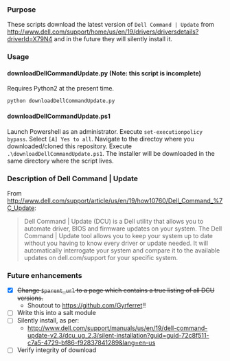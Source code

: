 ### Purpose

These scripts download the latest version of `Dell Command | Update` from http://www.dell.com/support/home/us/en/19/drivers/driversdetails?driverId=X79N4 and in the future they will silently install it.

### Usage

#### downloadDellCommandUpdate.py (Note: this script is incomplete)

Requires Python2 at the present time.

`python downloadDellCommandUpdate.py`

#### downloadDellCommandUpdate.ps1

Launch Powershell as an administrator.
Execute `set-executionpolicy bypass`. Select `[A] Yes to all`.
Navigate to the directoy where you downloaded/cloned this repository.
Execute `.\downloadDellCommandUpdate.ps1`. The installer will be downloaded in the same directory where the script lives.


### Description of Dell Command | Update

From http://www.dell.com/support/article/us/en/19/how10760/Dell_Command_%7C_Update:

> Dell Command | Update (DCU) is a Dell utility that allows you to automate driver, BIOS and firmware updates on your system. The Dell Command | Update tool allows you to keep your system up to date without you having to know every driver or update needed. It will automatically interrogate your system and compare it to the available updates on dell.com/support for your specific system.


### Future enhancements
- [x] ~~Change `$parent_url` to a page which contains a true listing of all DCU versions.~~
  - Shoutout to https://github.com/Gyrferret!!
- [ ] Write this into a salt module
- [ ] Silently install, as per:
  - http://www.dell.com/support/manuals/us/en/19/dell-command-update-v2.3/dcu_ug_2.3/silent-installation?guid=guid-72c8f511-c7a5-4729-bf86-f92837841289&lang=en-us
- [ ] Verify integrity of download

